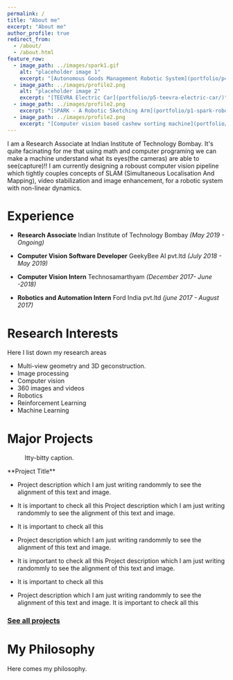 ```yaml
---
permalink: /
title: "About me"
excerpt: "About me"
author_profile: true
redirect_from: 
  - /about/
  - /about.html
feature_row:
  - image_path: ../images/spark1.gif
    alt: "placeholder image 1"
    excerpt: "[Autonomous Goods Management Robotic System](portfolio/p4-autonomous-goods-management-system/)"
  - image_path: ../images/profile2.png
    alt: "placeholder image 2"
    excerpt: "[TEEVRA Electric Car](portfolio/p5-teevra-electric-car/)"
  - image_path: ../images/profile2.png
    excerpt: "[SPARK - A Robotic Sketching Arm](portfolio/p1-spark-robotic-sketching-arm/)"
  - image_path: ../images/profile2.png
    excerpt: "[Computer vision based cashew sorting machine](portfolio/p2-cashew-sorting-machine/)"
---
```

I am a Research Associate at Indian Institute of Technology Bombay. It's quite facinating for me that using math and computer programing we can make a machine understand what its eyes(the cameras) are able to see(capture)!! I am currently designing a roboust computer vision pipeline which tightly couples concepts of SLAM (Simultaneous Localisation And Mapping), video stabilization and image enhancement, for a robotic system with non-linear dynamics.


Experience
==========
- **Research Associate** Indian Institute of Technology Bombay *(May 2019 - Ongoing)*

- **Computer Vision Software Developer** GeekyBee AI pvt.ltd *(July 2018 - May 2019)*

- **Computer Vision Intern** Technosamarthyam *(December 2017- June -2018)*

- **Robotics and Automation Intern** Ford India pvt.ltd *(june 2017 - August 2017)* 

Research Interests
==================
Here I list down my research areas
- Multi-view geometry and 3D geconstruction.
- Image processing 
- Computer vision
- 360 images and videos
- Robotics
- Reinforcement Learning
- Machine Learning


Major Projects
==============
<figure style="width: 250px" class="align-left">
  <img src="{{ site.url }}{{ site.baseurl }}/images/spark1.gif" alt="">
  <figcaption>Itty-bitty caption.</figcaption>
</figure> 
**Project Title**

* Project description which I am just writing randommly to see the alignment of this text and image.
* It is important to check all this Project description which I am just writing randommly to see the alignment of this text and image. 
* It is important to check all this
* Project description which I am just writing randommly to see the alignment of this text and image.
* It is important to check all this Project description which I am just writing randommly to see the alignment of this text and image. 
* It is important to check all this


* Project description which I am just writing randommly to see the alignment of this text and image.
It is important to check all this


### [See all projects](/portfolio.html)



My Philosophy
=============
Here comes my philosophy.


